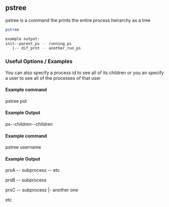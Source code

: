 ---
---

pstree
-------

pstree is a command the prints the entire process
heirarchy as a tree

~~~ bash
pstree

example output:
init--parent_ps -- running_ps
   |-- dif_prnt -- another_run_ps
~~~

<!--more-->

### Useful Options / Examples
You can also specify a process id to see all of its children
or you an specify a user to see all of the processes of that user

#### Example command
pstree pid

#### Example Output
ps--children--children

#### Example command
pstree username

#### Example Output
prsA -- subprocess -- etc

prsB -- subprocess

prsC -- subprocess
     |- another one

etc
